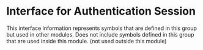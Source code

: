 
# Interface for Authentication Session
This interface information represents symbols that are defined in this group but used in other modules.  Does not include symbols defined in this group that are used inside this module.
(not used outside this module)
